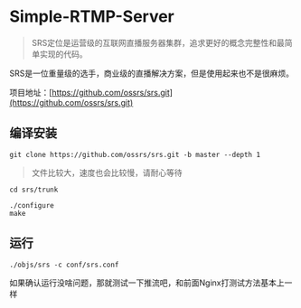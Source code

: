 # Simple-RTMP-Server

> SRS定位是运营级的互联网直播服务器集群，追求更好的概念完整性和最简单实现的代码。

SRS是一位重量级的选手，商业级的直播解决方案，但是使用起来也不是很麻烦。

项目地址：[https://github.com/ossrs/srs.git](https://github.com/ossrs/srs.git)


## 编译安装

```
git clone https://github.com/ossrs/srs.git -b master --depth 1
```

> 文件比较大，速度也会比较慢，请耐心等待

```
cd srs/trunk

./configure
make
```

## 运行

```
./objs/srs -c conf/srs.conf
```

如果确认运行没啥问题，那就测试一下推流吧，和前面Nginx打测试方法基本上一样